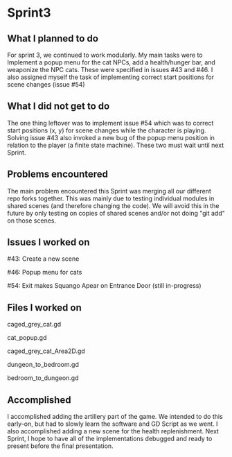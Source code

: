 # Sprint3

## What I planned to do
For sprint 3, we continued to work modularly.
My main tasks were to Implement a popup menu for the cat NPCs, add a health/hunger bar, and weaponize the NPC cats.
These were specified in issues #43 and #46.
I also assigned myself the task of implementing correct start positions for scene changes (issue #54)

## What I did not get to do
The one thing leftover was to implement issue #54 which was to correct start positions (x, y) for scene changes while the character is playing.
Solving issue #43 also invoked a new bug of the popup menu position in relation to the player (a finite state machine). 
These two must wait until next Sprint.

## Problems encountered
The main problem encountered this Sprint was merging all our different repo forks together.
This was mainly due to testing individual modules in shared scenes (and therefore changing the code).
We will avoid this in the future by only testing on copies of shared scenes and/or not doing "git add" on those scenes.

## Issues I worked on
#43: Create a new scene

#46: Popup menu for cats

#54: Exit makes Squango Apear on Entrance Door (still in-progress)

## Files I worked on
caged_grey_cat.gd

cat_popup.gd

caged_grey_cat_Area2D.gd

dungeon_to_bedroom.gd

bedroom_to_dungeon.gd

## Accomplished
I accomplished adding the artillery part of the game. We intended to do this early-on, but had to slowly learn the software and GD Script as we went. 
I also accomplished adding a new scene for the health replenishment. Next Sprint, I hope to have all of the implementations debugged and ready to present before the final presentation.
